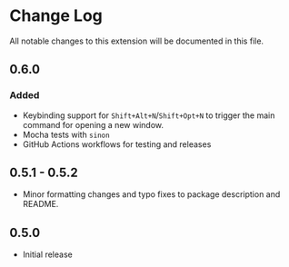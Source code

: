 # Change Log

All notable changes to this extension will be documented in this file.

## 0.6.0

### Added

- Keybinding support for `Shift+Alt+N`/`Shift+Opt+N` to trigger the main command for opening a new
  window.
- Mocha tests with `sinon`
- GitHub Actions workflows for testing and releases

## 0.5.1 - 0.5.2

- Minor formatting changes and typo fixes to package description and README.

## 0.5.0

- Initial release
